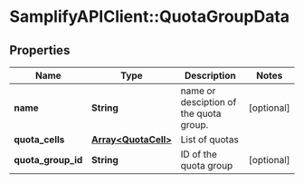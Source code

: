 # SamplifyAPIClient::QuotaGroupData

## Properties
Name | Type | Description | Notes
------------ | ------------- | ------------- | -------------
**name** | **String** | name or desciption of the quota group. | [optional] 
**quota_cells** | [**Array&lt;QuotaCell&gt;**](QuotaCell.md) | List of quotas | 
**quota_group_id** | **String** | ID of the quota group | [optional] 


